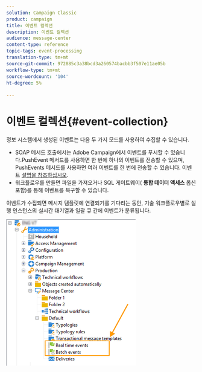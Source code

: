 ```yaml
---
solution: Campaign Classic
product: campaign
title: 이벤트 컬렉션
description: 이벤트 컬렉션
audience: message-center
content-type: reference
topic-tags: event-processing
translation-type: tm+mt
source-git-commit: 972885c3a38bcd3a260574bacbb3f507e11ae05b
workflow-type: tm+mt
source-wordcount: '104'
ht-degree: 5%

---
```



# 이벤트 컬렉션{#event-collection}

정보 시스템에서 생성된 이벤트는 다음 두 가지 모드를 사용하여 수집할 수 있습니다.

* SOAP 메서드 호출에서는 Adobe Campaign에서 이벤트를 푸시할 수 있습니다.PushEvent 메서드를 사용하면 한 번에 하나의 이벤트를 전송할 수 있으며, PushEvents 메서드를 사용하면 여러 이벤트를 한 번에 전송할 수 있습니다. 이벤트 [설명을 참조하십시오](../../message-center/using/event-description.md).
* 워크플로우를 만들면 파일을 가져오거나 SQL 게이트웨이( **통합 데이터 액세스** 옵션 포함)를 통해 이벤트를 복구할 수 있습니다.

이벤트가 수집되면 메시지 템플릿에 연결되기를 기다리는 동안, 기술 워크플로우별로 실행 인스턴스의 실시간 대기열과 일괄 큐 간에 이벤트가 분류됩니다.

![](assets/messagecenter_events_queues_001.png)
